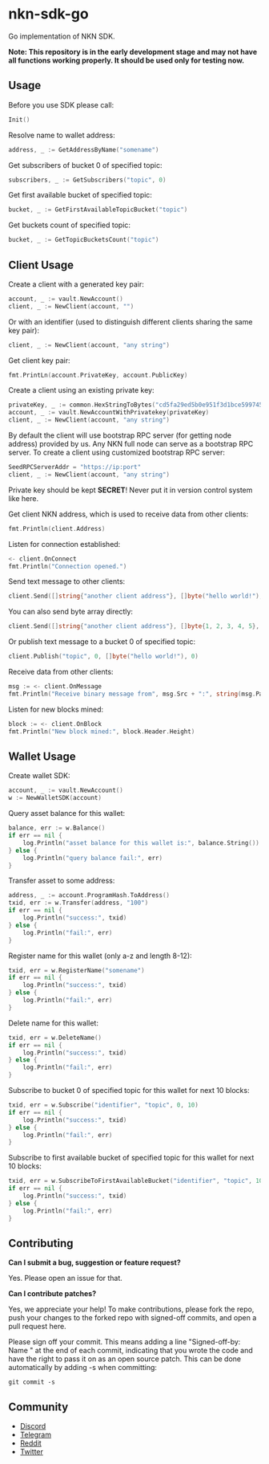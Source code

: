 # nkn-sdk-go

Go implementation of NKN SDK.

**Note: This repository is in the early development stage and may not have all
functions working properly. It should be used only for testing now.**

## Usage

Before you use SDK please call:
```go
Init()
```

Resolve name to wallet address:
```go
address, _ := GetAddressByName("somename")
```

Get subscribers of bucket 0 of specified topic:
```go
subscribers, _ := GetSubscribers("topic", 0)
```

Get first available bucket of specified topic:
```go
bucket, _ := GetFirstAvailableTopicBucket("topic")
```

Get buckets count of specified topic:
```go
bucket, _ := GetTopicBucketsCount("topic")
```

## Client Usage

Create a client with a generated key pair:

```go
account, _ := vault.NewAccount()
client, _ := NewClient(account, "")
```

Or with an identifier (used to distinguish different clients sharing the same
key pair):

```go
client, _ := NewClient(account, "any string")
```

Get client key pair:

```go
fmt.PrintLn(account.PrivateKey, account.PublicKey)
```

Create a client using an existing private key:

```go
privateKey, _ := common.HexStringToBytes("cd5fa29ed5b0e951f3d1bce5997458706186320f1dd89156a73d54ed752a7f37")
account, _ := vault.NewAccountWithPrivatekey(privateKey)
client, _ := NewClient(account, "any string")
```

By default the client will use bootstrap RPC server (for getting node address)
provided by us. Any NKN full node can serve as a bootstrap RPC server. To create
a client using customized bootstrap RPC server:

```go
SeedRPCServerAddr = "https://ip:port"
client, _ := NewClient(account, "any string")
```

Private key should be kept **SECRET**! Never put it in version control system
like here.

Get client NKN address, which is used to receive data from other clients:

```go
fmt.Println(client.Address)
```

Listen for connection established:

```go
<- client.OnConnect
fmt.Println("Connection opened.")
```

Send text message to other clients:

```go
client.Send([]string{"another client address"}, []byte("hello world!"), 0)
```

You can also send byte array directly:

```go
client.Send([]string{"another client address"}, []byte{1, 2, 3, 4, 5}, 0)
```

Or publish text message to a bucket 0 of specified topic:

```go
client.Publish("topic", 0, []byte("hello world!"), 0)
```

Receive data from other clients:

```go
msg := <- client.OnMessage
fmt.Println("Receive binary message from", msg.Src + ":", string(msg.Payload))
```

Listen for new blocks mined:
```go
block := <- client.OnBlock
fmt.Println("New block mined:", block.Header.Height)
```

## Wallet Usage

Create wallet SDK:
```go
account, _ := vault.NewAccount()
w := NewWalletSDK(account)
```

Query asset balance for this wallet:
```go
balance, err := w.Balance()
if err == nil {
    log.Println("asset balance for this wallet is:", balance.String())
} else {
    log.Println("query balance fail:", err)
}
```

Transfer asset to some address:
```go
address, _ := account.ProgramHash.ToAddress()
txid, err := w.Transfer(address, "100")
if err == nil {
    log.Println("success:", txid)
} else {
    log.Println("fail:", err)
}
```

Register name for this wallet (only a-z and length 8-12):
```go
txid, err = w.RegisterName("somename")
if err == nil {
    log.Println("success:", txid)
} else {
    log.Println("fail:", err)
}
```

Delete name for this wallet:
```go
txid, err = w.DeleteName()
if err == nil {
    log.Println("success:", txid)
} else {
    log.Println("fail:", err)
}
```

Subscribe to bucket 0 of specified topic for this wallet for next 10 blocks:
```go
txid, err = w.Subscribe("identifier", "topic", 0, 10)
if err == nil {
    log.Println("success:", txid)
} else {
    log.Println("fail:", err)
}
```

Subscribe to first available bucket of specified topic for this wallet for next 10 blocks:
```go
txid, err = w.SubscribeToFirstAvailableBucket("identifier", "topic", 10)
if err == nil {
    log.Println("success:", txid)
} else {
    log.Println("fail:", err)
}
```

## Contributing

**Can I submit a bug, suggestion or feature request?**

Yes. Please open an issue for that.

**Can I contribute patches?**

Yes, we appreciate your help! To make contributions, please fork the repo, push
your changes to the forked repo with signed-off commits, and open a pull request
here.

Please sign off your commit. This means adding a line "Signed-off-by: Name
<email>" at the end of each commit, indicating that you wrote the code and have
the right to pass it on as an open source patch. This can be done automatically
by adding -s when committing:

```shell
git commit -s
```

## Community

* [Discord](https://discord.gg/c7mTynX)
* [Telegram](https://t.me/nknorg)
* [Reddit](https://www.reddit.com/r/nknblockchain/)
* [Twitter](https://twitter.com/NKN_ORG)
